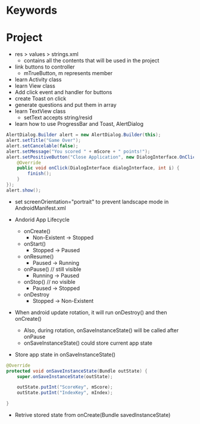# Keywords


# Project
- res > values > strings.xml
  - contains all the contents that will be used in the project
- link buttons to controller
  - mTrueButton, m represents member
- learn Activity class
- learn View class
- Add click event and handler for buttons
- create Toast on click
- generate questions and put them in array
- learn TextView class
  - setText accepts string/resid
- learn how to use ProgressBar and Toast, AlertDialog
```java
AlertDialog.Builder alert = new AlertDialog.Builder(this);
alert.setTitle("Game Over");
alert.setCancelable(false);
alert.setMessage("You scored " + mScore + " points!");
alert.setPositiveButton("Close Application", new DialogInterface.OnClickListener() {
    @Override
    public void onClick(DialogInterface dialogInterface, int i) {
        finish();
    }
});
alert.show();
```
- set screenOrientation="portrait" to prevent landscape mode in AndroidManifest.xml

- Andorid App Lifecycle
  - onCreate()
    - Non-Existent -> Stopped
  - onStart()
    - Stopped -> Paused
  - onResume()
    - Paused -> Running
  - onPause() // still visible
    - Running -> Paused
  - onStop() // no visible
    - Paused -> Stopped
  - onDestroy
    - Stopped -> Non-Existent

- When android update rotation, it will run onDestroy() and then onCreate()
  - Also, during rotation, onSaveInstanceState() will be called after onPause
  - onSaveInstanceState() could store current app state

- Store app state in onSaveInstanceState()
```java
@Override
protected void onSaveInstanceState(Bundle outState) {
    super.onSaveInstanceState(outState);

    outState.putInt("ScoreKey", mScore);
    outState.putInt("IndexKey", mIndex);

}
```

- Retrive stored state from onCreate(Bundle savedInstanceState)

